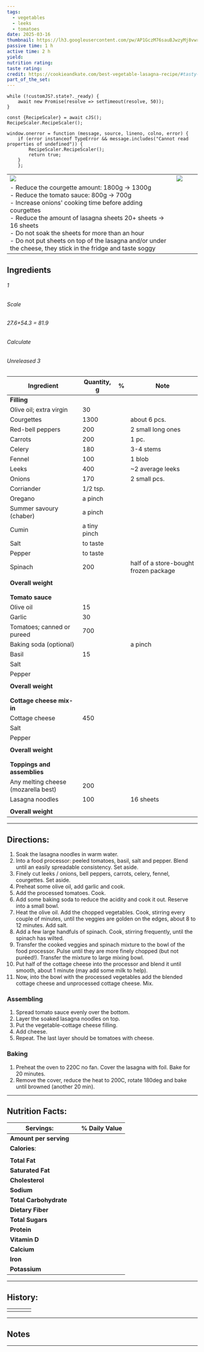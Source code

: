 ```yaml
---
tags:
  - vegetables
  - leeks
  - tomatoes
date: 2025-03-16
thumbnail: https://lh3.googleusercontent.com/pw/AP1GczM76sauBJwzyMj8vwrcjbUdS7tnwrc-p1aaYjuE15cAGXd77Nqh3WTINjA7Qg-LxCw9Th-uiEl-2d30O4Auwgz811zjGcDvDCGcJgWuvUDKR5oyn5qeo-uCq1bJ1KAtlN2s93FprLBwdIhVWDgb2S-C=w1204-h903-s-no-gm?authuser=0
passive time: 1 h
active time: 2 h
yield: 
nutrition rating: 
taste rating: 
credit: https://cookieandkate.com/best-vegetable-lasagna-recipe/#tasty-recipes-27109-jump-target
part_of_the_set:
---
```

```dataviewjs
while (!customJS?.state?._ready) { 
	await new Promise(resolve => setTimeout(resolve, 50)); 
} 

const {RecipeScaler} = await cJS();
RecipeScaler.RecipeScaler();

window.onerror = function (message, source, lineno, colno, error) {
	if (error instanceof TypeError && message.includes("Cannot read properties of undefined")) {
		RecipeScaler.RecipeScaler();
		return true;
	}
    };
```

|                                                                                                                                                                                                                                                                                                                                                                                            |                                                                                                                                                                                                                                      |     |     |
| ------------------------------------------------------------------------------------------------------------------------------------------------------------------------------------------------------------------------------------------------------------------------------------------------------------------------------------------------------------------------------------------ | ------------------------------------------------------------------------------------------------------------------------------------------------------------------------------------------------------------------------------------ | --- | --- |
| ![](https://lh3.googleusercontent.com/pw/AP1GczNxUq6ZZ_Fq3mo8vfyUkT7B6YvHL46rBP7K0x_Picx8sDNDLJyJoyUhiJUZBH4ygF9LPAKCiUkYETaJS9e9utg5vPbP-FZQc2HCcW0VIsuJZ11nAsVhl5CDPLipQ7-Cf8Fy5Y_bK4gyFxbcvEYSJ61q=w722-h903-s-no-gm?authuser=0)                                                                                                                                                        | ![](https://lh3.googleusercontent.com/pw/AP1GczM76sauBJwzyMj8vwrcjbUdS7tnwrc-p1aaYjuE15cAGXd77Nqh3WTINjA7Qg-LxCw9Th-uiEl-2d30O4Auwgz811zjGcDvDCGcJgWuvUDKR5oyn5qeo-uCq1bJ1KAtlN2s93FprLBwdIhVWDgb2S-C=w1204-h903-s-no-gm?authuser=0) |     |     |
| - Reduce the courgette amount: 1800g -> 1300g<br>- Reduce the tomato sauce: 800g -> 700g<br>- Increase onions' cooking time before adding courgettes<br>- Reduce the amount of lasagna sheets 20+ sheets -> 16 sheets<br>- Do not soak the sheets for more than an hour<br>- Do not put sheets on top of the lasagna and/or under the cheese, they stick in the fridge and taste soggy<br> |                                                                                                                                                                                                                                      |     |     |

## Ingredients

###### 1
###### Scale
###### 27.6+54.3 = 81.9
###### Calculate
###### Unreleased 3

| Ingredient                          | Quantity, g  | %   | Note                                  |
| ----------------------------------- | ------------ | --- | ------------------------------------- |
| **Filling**                         |              |     |                                       |
| Olive oil; extra virgin             | 30           |     |                                       |
| Courgettes                          | 1300         |     | about 6 pcs.                          |
| Red-bell peppers                    | 200          |     | 2 small long ones                     |
| Carrots                             | 200          |     | 1 pc.                                 |
| Celery                              | 180          |     | 3-4 stems                             |
| Fennel                              | 100          |     | 1 blob                                |
| Leeks                               | 400          |     | ~2 average leeks                      |
| Onions                              | 170          |     | 2 small pcs.                          |
| Corriander                          | 1/2 tsp.     |     |                                       |
| Oregano                             | a pinch      |     |                                       |
| Summer savoury (chaber)             | a pinch      |     |                                       |
| Cumin                               | a tiny pinch |     |                                       |
| Salt                                | to taste     |     |                                       |
| Pepper                              | to taste     |     |                                       |
| Spinach                             | 200          |     | half of a store-bought frozen package |
|                                     |              |     |                                       |
| **Overall weight**                  |              |     |                                       |
|                                     |              |     |                                       |
|                                     |              |     |                                       |
| **Tomato sauce**                    |              |     |                                       |
| Olive oil                           | 15           |     |                                       |
| Garlic                              | 30           |     |                                       |
| Tomatoes; canned or pureed          | 700          |     |                                       |
| Baking soda (optional)              |              |     | a pinch                               |
| Basil                               | 15           |     |                                       |
| Salt                                |              |     |                                       |
| Pepper                              |              |     |                                       |
|                                     |              |     |                                       |
| **Overall weight**                  |              |     |                                       |
|                                     |              |     |                                       |
|                                     |              |     |                                       |
| **Cottage cheese mix-in**           |              |     |                                       |
| Cottage cheese                      | 450          |     |                                       |
| Salt                                |              |     |                                       |
| Pepper                              |              |     |                                       |
|                                     |              |     |                                       |
| **Overall weight**                  |              |     |                                       |
|                                     |              |     |                                       |
|                                     |              |     |                                       |
| **Toppings and assemblies**         |              |     |                                       |
| Any melting cheese (mozarella best) | 200          |     |                                       |
| Lasagna noodles                     | 100          |     | 16 sheets                             |
|                                     |              |     |                                       |
| **Overall weight**                  |              |     |                                       |





---
## Directions:

1. Soak the lasagna noodles in warm water.
2. Into a food processor: peeled tomatoes, basil, salt and pepper. Blend until an easily spreadable consistency. Set aside.
3. Finely cut leeks / onions, bell peppers, carrots, celery, fennel, courgettes. Set aside.
4. Preheat some olive oil, add garlic and cook. 
5. Add the processed tomatoes. Cook.
6. Add some baking soda to reduce the acidity and cook it out. Reserve into a small bowl.
7. Heat the olive oil. Add the chopped vegetables. Cook, stirring every couple of minutes, until the veggies are golden on the edges, about 8 to 12 minutes. Add salt.
8. Add a few large handfuls of spinach. Cook, stirring frequently, until the spinach has wilted.
9. Transfer the cooked veggies and spinach mixture to the bowl of the food processor. Pulse until they are more finely chopped (but not puréed!). Transfer the mixture to large mixing bowl.
10. Put half of the cottage cheese into the processor and blend it until smooth, about 1 minute (may add some milk to help).
11. Now, into the bowl with the processed vegetables add the blended cottage cheese and unprocessed cottage cheese. Mix.

### Assembling
1. Spread tomato sauce evenly over the bottom.
2. Layer the soaked lasagna noodles on top.
3. Put the vegetable-cottage cheese filling.
4. Add cheese.
5. Repeat. The last layer should be tomatoes with cheese.

### Baking
1. Preheat the oven to 220C no fan. Cover the lasagna with foil. Bake for 20 minutes.
2. Remove the cover, reduce the heat to 200C, rotate 180deg and bake until browned (another 20 min).

---
## Nutrition Facts:

| **Servings:**          |       | % Daily Value |
| ---------------------- | ----- | ------------- |
| **Amount per serving** |       |               |
| **Calories**:          |       |               |
|                        |       |               |
| **Total Fat**          |       |               |
| **Saturated Fat**      |       |               |
| **Cholesterol**        |       |               |
| **Sodium**             |       |               |
| **Total Carbohydrate** |       |               |
| **Dietary Fiber**      |       |               |
| **Total Sugars**       |       |               |
| **Protein**            |       |               |
| **Vitamin D**          |       |               |
| **Calcium**            |       |               |
| **Iron**               |       |               |
| **Potassium**          |       |               |

---
## History:

|     |                   |                   |                   |
| --- | ----------------- | ----------------- | ----------------- |
|     |                   |                   |                   |


---
## Notes


>

---



